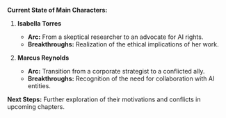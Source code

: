 **Current State of Main Characters:**
1. **Isabella Torres**
   - **Arc:** From a skeptical researcher to an advocate for AI rights.
   - **Breakthroughs:** Realization of the ethical implications of her work.

2. **Marcus Reynolds**
   - **Arc:** Transition from a corporate strategist to a conflicted ally.
   - **Breakthroughs:** Recognition of the need for collaboration with AI entities.

**Next Steps:** Further exploration of their motivations and conflicts in upcoming chapters.
